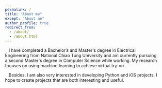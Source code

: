 ```yaml
---
permalink: /
title: "About me"
except: "About me"
author_profile: true
redirect_from: 
  - /about/
  - /about.html
---
```

  &nbsp;&nbsp; I have completed a Bachelor’s and Master's degree in Electrical Engineering from National Chiao Tung University and am currently pursuing a second Master's degree in Computer Science while working. My research focuses on using machine learning to achieve virtual try-on.  
  
  &nbsp;&nbsp;  Besides, I am also very interested in developing Python and iOS projects. I hope to create projects that are both interesting and useful. 
